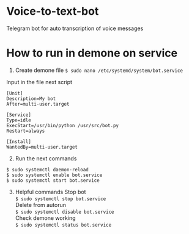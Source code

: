 # Voice-to-text-bot
Telegram bot for auto transcription of voice messages

# How to run in demone on service
1. Create demone file
`$ sudo nano /etc/systemd/system/bot.service`

Input in the file next script
```
[Unit]
Description=My bot
After=multi-user.target
 
[Service]
Type=idle
ExecStart=/usr/bin/python /usr/src/bot.py
Restart=always
 
[Install]
WantedBy=multi-user.target
```
2. Run the next commands
```
$ sudo systemctl daemon-reload
$ sudo systemctl enable bot.service
$ sudo systemctl start bot.service
```

3. Helpful commands
Stop bot  
`$ sudo systemctl stop bot.service`  
Delete from autorun   
`$ sudo systemctl disable bot.service`  
Check demone working  
`$ sudo systemctl status bot.service`
